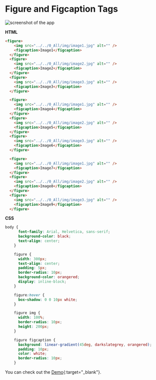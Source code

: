


# Figure and Figcaption Tags




![screenshot of the app](https://raw.githubusercontent.com/praveenorugantitech/praveenorugantitech-html-course/master/17_Figure_Figcaption/images/Figure.PNG)


**HTML**

```HTML
<figure>
    <img src="../../0_All/img/image1.jpg" alt="" />
    <figcaption>Image1</figcaption>
  </figure>
  <figure>
    <img src="../../0_All/img/image2.jpg" alt="" />
    <figcaption>Image2</figcaption>
  </figure>
  <figure>
    <img src="../../0_All/img/image3.jpg" alt="" />
    <figcaption>Image3</figcaption>
  </figure>

  <figure>
    <img src="../../0_All/img/image1.jpg" alt="" />
    <figcaption>Image4</figcaption>
  </figure>
  <figure>
    <img src="../../0_All/img/image2.jpg" alt="" />
    <figcaption>Image5</figcaption>
  </figure>
  <figure>
    <img src="../../0_All/img/image3.jpg" alt="" />
    <figcaption>Image6</figcaption>
  </figure>

  <figure>
    <img src="../../0_All/img/image1.jpg" alt="" />
    <figcaption>Image7</figcaption>
  </figure>
  <figure>
    <img src="../../0_All/img/image2.jpg" alt="" />
    <figcaption>Image8</figcaption>
  </figure>
  <figure>
    <img src="../../0_All/img/image3.jpg" alt="" />
    <figcaption>Image9</figcaption>
  </figure>
```

**CSS**

```CSS
body {
      font-family: Arial, Helvetica, sans-serif;
      background-color: black;
      text-align: center;
    }

    figure {
      width: 300px;
      text-align: center;
      padding: 5px;
      border-radius: 10px;
      background-color: orangered;
      display: inline-block;
    }

    figure:hover {
      box-shadow: 0 0 10px white;
    }

    figure img {
      width: 100%;
      border-radius: 10px;
      height: 200px;
    }

    figure figcaption {
      background: linear-gradient(45deg, darkslategrey, orangered);
      padding: 10px;
      color: white;
      border-radius: 10px;
    }
```

You can check out the [Demo](https://praveenorugantitech.github.io/praveenorugantitech-html-course/17_Figure_Figcaption/Demo){:target="_blank"}.





